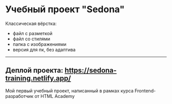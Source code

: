 Учебный проект "Sedona"
========================
Классическая вёрстка:
* файл с разметкой
* файл со стилями
* папка с изображениями
* версия для пк, без адаптива
---
Деплой проекта: https://sedona-training.netlify.app/
---
Мой первый учебный проект, написанный в рамках курса Frontend-разработчик от HTML Academy
